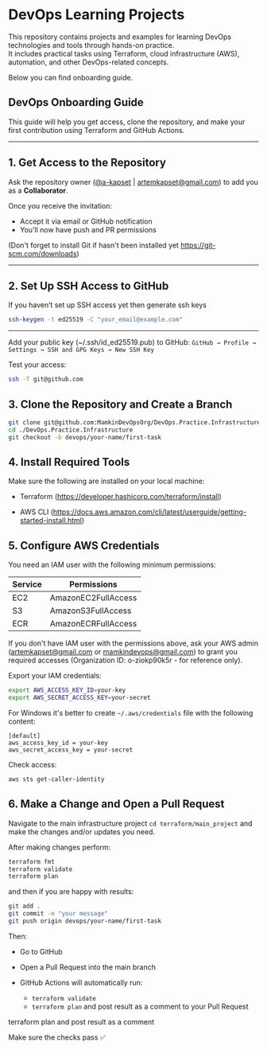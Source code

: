 # DevOps Learning Projects

This repository contains projects and examples for learning DevOps technologies and tools through hands-on practice.  
It includes practical tasks using Terraform, cloud infrastructure (AWS), automation, and other DevOps-related concepts.

Below you can find onboarding guide.

## DevOps Onboarding Guide

This guide will help you get access, clone the repository, and make your first contribution using Terraform and GitHub Actions.

---

## 1. Get Access to the Repository

Ask the repository owner ([@a-kapset](https://github.com/a-kapset) | artemkapset@gmail.com) to add you as a **Collaborator**.

Once you receive the invitation:

- Accept it via email or GitHub notification
- You’ll now have push and PR permissions

(Don't forget to install Git if hasn't been installed yet https://git-scm.com/downloads)

---

## 2. Set Up SSH Access to GitHub

If you haven’t set up SSH access yet then generate ssh keys

```bash
ssh-keygen -t ed25519 -C "your_email@example.com"
```

---

Add your public key (~/.ssh/id_ed25519.pub) to GitHub: `GitHub → Profile → Settings → SSH and GPG Keys → New SSH Key`

Test your access:

```bash
ssh -T git@github.com
```

## 3. Clone the Repository and Create a Branch

```bash
git clone git@github.com:MamkinDevOpsOrg/DevOps.Practice.Infrastructure.git
cd ./DevOps.Practice.Infrastructure
git checkout -b devops/your-name/first-task
```

## 4. Install Required Tools

Make sure the following are installed on your local machine:

- Terraform (https://developer.hashicorp.com/terraform/install)

- AWS CLI (https://docs.aws.amazon.com/cli/latest/userguide/getting-started-install.html)

## 5. Configure AWS Credentials

You need an IAM user with the following minimum permissions:

| Service | Permissions         |
| ------- | ------------------- |
| EC2     | AmazonEC2FullAccess |
| S3      | AmazonS3FullAccess  |
| ECR     | AmazonECRFullAccess |

If you don't have IAM user with the permissions above, ask your AWS admin (artemkapset@gmail.com or mamkindevops@gmail.com) to grant you required accesses (Organization ID: o-ziokp90k5r - for reference only).

Export your IAM credentials:

```bash
export AWS_ACCESS_KEY_ID=your-key
export AWS_SECRET_ACCESS_KEY=your-secret
```

For Windows it's better to create `~/.aws/credentials` file with the following content:

```
[default]
aws_access_key_id = your-key
aws_secret_access_key = your-secret
```

Check access:

```bash
aws sts get-caller-identity
```

## 6. Make a Change and Open a Pull Request

Navigate to the main infrastructure project `cd terraform/main_project` and make the changes and/or updates you need.

After making changes perform:

```bash
terraform fmt
terraform validate
terraform plan
```

and then if you are happy with results:

```bash
git add .
git commit -m "your message"
git push origin devops/your-name/first-task
```

Then:

- Go to GitHub

- Open a Pull Request into the main branch

- GitHub Actions will automatically run:

  - `terraform validate`
  - `terraform plan` and post result as a comment to your Pull Request

terraform plan and post result as a comment

Make sure the checks pass ✅
